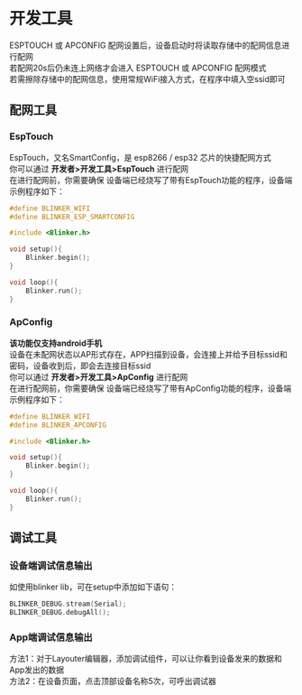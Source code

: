# 开发工具 
ESPTOUCH 或 APCONFIG 配网设置后，设备启动时将读取存储中的配网信息进行配网  
若配网20s后仍未连上网络才会进入 ESPTOUCH 或 APCONFIG 配网模式  
若需擦除存储中的配网信息，使用常规WiFi接入方式，在程序中填入空ssid即可  

## 配网工具  
### EspTouch  
EspTouch，又名SmartConfig，是 esp8266 / esp32 芯片的快捷配网方式  
你可以通过 **开发者>开发工具>EspTouch** 进行配网  
在进行配网前，你需要确保 设备端已经烧写了带有EspTouch功能的程序，设备端示例程序如下：  
```cpp
#define BLINKER_WIFI
#define BLINKER_ESP_SMARTCONFIG

#include <Blinker.h>

void setup(){
    Blinker.begin();
}

void loop(){
    Blinker.run();
}
```

### ApConfig
**该功能仅支持android手机**  
设备在未配网状态以AP形式存在，APP扫描到设备，会连接上并给予目标ssid和密码，设备收到后，即会去连接目标ssid  
你可以通过 **开发者>开发工具>ApConfig** 进行配网  
在进行配网前，你需要确保 设备端已经烧写了带有ApConfig功能的程序，设备端示例程序如下：  
```cpp
#define BLINKER_WIFI
#define BLINKER_APCONFIG

#include <Blinker.h>

void setup(){
    Blinker.begin();
}

void loop(){
    Blinker.run();
}
```

## 调试工具  
### 设备端调试信息输出  
如使用blinker lib，可在setup中添加如下语句：  
```c++
BLINKER_DEBUG.stream(Serial);
BLINKER_DEBUG.debugAll();
```
### App端调试信息输出  
方法1：对于Layouter编辑器，添加调试组件，可以让你看到设备发来的数据和App发出的数据  
方法2：在设备页面，点击顶部设备名称5次，可呼出调试器  